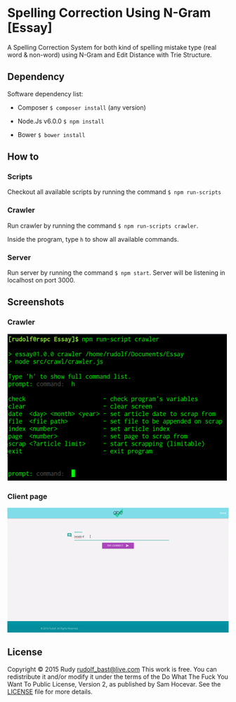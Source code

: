 # Spelling Correction Using N-Gram [Essay]

A Spelling Correction System for both kind of spelling mistake type (real word & non-word) using N-Gram and Edit Distance with Trie Structure.

## Dependency

Software dependency list:

- Composer `$ composer install` (any version)

- Node.Js v6.0.0 `$ npm install`

- Bower `$ bower install`

## How to

### Scripts

Checkout all available scripts by running the command `$ npm run-scripts`

### Crawler

Run crawler by running the command `$ npm run-scripts crawler`.

Inside the program, type `h` to show all available commands.

### Server

Run server by running the command `$ npm start`. Server will be listening in localhost on port 3000.

## Screenshots

### Crawler

![crawler](https://github.com/rudbast/n-gram/blob/gh-pages/screenshot/crawler.png)

### Client page

![client page](https://github.com/rudbast/n-gram/blob/gh-pages/screenshot/client-page.gif)

## License

Copyright © 2015 Rudy <rudolf_bast@live.com>
This work is free. You can redistribute it and/or modify it under the
terms of the Do What The Fuck You Want To Public License, Version 2,
as published by Sam Hocevar. See the [LICENSE](/LICENSE.md) file for more details.
